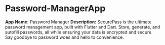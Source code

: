# Password-ManagerApp
**App Name:**  Password Manager  **Description:**  SecurePass is the ultimate password management app, built with Flutter and Dart. Store, generate, and autofill passwords, all while ensuring your data is encrypted and secure. Say goodbye to password woes and hello to convenience.
